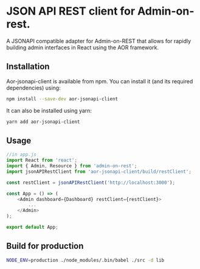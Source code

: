 # JSON API REST client for Admin-on-rest.
A JSONAPI compatible adapter for Admin-on-REST that allows for rapidly building admin interfaces in React using the AOR framework.

## Installation

Aor-jsonapi-client is available from npm. You can install it (and its required dependencies)
using:

```sh
npm install --save-dev aor-jsonapi-client
```
It can also be installed using yarn:
```sh
yarn add aor-jsonapi-client
```

## Usage

```js
//in app.js
import React from 'react';
import { Admin, Resource } from 'admin-on-rest';
import jsonAPIRestClient from 'aor-jsonapi-client/build/restClient';

const restClient = jsonAPIRestClient('http://localhost:3000');

const App = () => (
    <Admin dashboard={Dashboard} restClient={restClient}>
        ...
    </Admin>
);

export default App;
```

## Build for production

```sh
NODE_ENV=production ./node_modules/.bin/babel ./src -d lib
```

